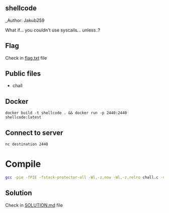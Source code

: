 ## shellcode

_Author: Jakub259

What if... you couldn't use syscalls... unless..?

## Flag

Check in [flag.txt](flag.txt) file

## Public files

- chall 

## Docker

```
docker build -t shellcode . && docker run -p 2440:2440 shellcode:latest
```


## Connect to server

```
nc destination 2440
```


# Compile

```bash
gcc -pie -fPIE -fstack-protector-all -Wl,-z,now -Wl,-z,relro chall.c -o chall

```


## Solution

Check in [SOLUTION.md](solution/SOLUTION.md) file




